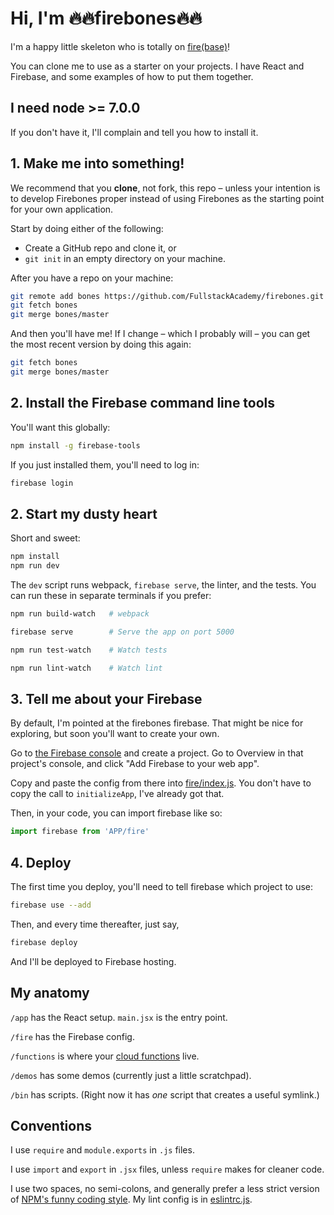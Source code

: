 
# Hi, I'm 🔥🔥firebones🔥🔥

I'm a happy little skeleton who is totally on [fire(base)](https://firebase.google.com)!

You can clone me to use as a starter on your projects. I have React and Firebase,
and some examples of how to put them together.

## I need node >= 7.0.0

If you don't have it, I'll complain and tell you how to install it.

## 1. Make me into something!

We recommend that you **clone**, not fork, this repo – unless your intention is
to develop Firebones proper instead of using Firebones as the starting point for your
own application.

Start by doing either of the following:

* Create a GitHub repo and clone it, or
* `git init` in an empty directory on your machine.

After you have a repo on your machine:

```sh
git remote add bones https://github.com/FullstackAcademy/firebones.git
git fetch bones
git merge bones/master
```

And then you'll have me! If I change – which I probably will – you can get the most recent
version by doing this again:

```sh
git fetch bones
git merge bones/master
```

## 2. Install the Firebase command line tools

You'll want this globally:

```sh
npm install -g firebase-tools
```

If you just installed them, you'll need to log in:

```sh
firebase login
```

## 2. Start my dusty heart

Short and sweet:

```sh
npm install
npm run dev
```

The `dev` script runs webpack, `firebase serve`, the linter, and the tests. You can run these
in separate terminals if you prefer:

```sh
npm run build-watch   # webpack
```

```sh
firebase serve        # Serve the app on port 5000
```

```sh
npm run test-watch    # Watch tests
```

```sh
npm run lint-watch    # Watch lint
```

## 3. Tell me about your Firebase

By default, I'm pointed at the firebones firebase. That might be nice for exploring,
but soon you'll want to create your own.

Go to [the Firebase console](https://console.firebase.google.com/) and create
a project. Go to Overview in that project's console, and click "Add Firebase to your web app".

Copy and paste the config from there into [fire/index.js](fire/index.js). You don't have to
copy the call to `initializeApp`, I've already got that.

Then, in your code, you can import firebase like so:

```javascript
import firebase from 'APP/fire'
```

## 4. Deploy

The first time you deploy, you'll need to tell firebase which project to use:

```sh
firebase use --add
```

Then, and every time thereafter, just say,

```sh
firebase deploy
```

And I'll be deployed to Firebase hosting.

## My anatomy

`/app` has the React setup. `main.jsx` is the entry point.

`/fire` has the Firebase config.

`/functions` is where your [cloud functions](https://firebase.google.com/preview/functions/write-firebase-functions) live.

`/demos` has some demos (currently just a little scratchpad).

`/bin` has scripts. (Right now it has *one* script that creates a useful symlink.)

## Conventions

I use `require` and `module.exports` in `.js` files.

I use `import` and `export` in `.jsx` files, unless `require` makes for cleaner code.

I use two spaces, no semi-colons, and generally prefer a less strict version of
[NPM's funny coding style](https://docs.npmjs.com/misc/coding-style). My lint config is
in [eslintrc.js](eslintrc.js).
